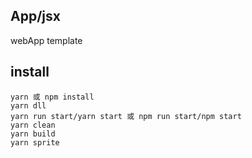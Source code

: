 
## App/jsx

webApp template

## install
```
yarn 或 npm install
yarn dll
yarn run start/yarn start 或 npm run start/npm start
yarn clean 
yarn build
yarn sprite
```